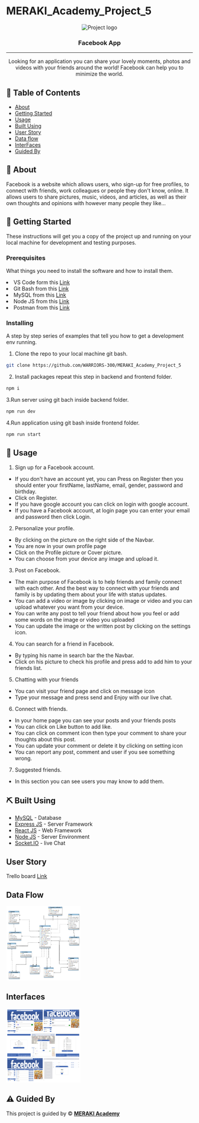 # MERAKI_Academy_Project_5

<div  align="center" style ="width=200px ;height=200px  ">
<img width=200px height=200px src="https://upload.wikimedia.org/wikipedia/en/thumb/0/04/Facebook_f_logo_%282021%29.svg/640px-Facebook_f_logo_%282021%29.svg.png" alt="Project logo"></a>
</div >

<h3 align="center">Facebook App</h3>

---

<p align="center"> Looking for an application you can share your lovely moments, photos and videos with your friends around the world! Facebook can help you to minimize the world.
    <br> 
</p>

## 📝 Table of Contents

- [About](#about)
- [Getting Started](#getting_started)
- [Usage](#usage)
- [Built Using](#built_using)
- [User Story](#user-story)
- [Data flow](#data-flow)
- [InterFaces](#interfaces)
- [Guided By](#guided_by)

## 🧐 About <a name = "about"></a>

Facebook is a website which allows users, who sign-up for free profiles, to connect with friends,
work colleagues or people they don't know, online. It allows users to share pictures, music, videos, and articles,
as well as their own thoughts and opinions with however many people they like...

## 🏁 Getting Started <a name = "getting_started"></a>

These instructions will get you a copy of the project up and running on your local machine for development and testing purposes.

### Prerequisites

What things you need to install the software and how to install them.

<li>VS Code form this <a href="https://code.visualstudio.com/">Link</a></li>
<li>Git Bash from this <a href ="https://git-scm.com/downloads">Link</a></li>
<li>MySQL from this <a href="https://dev.mysql.com/downloads/installer/" >Link</a></li>
<li>Node JS from this <a href="https://nodejs.org/en/download/" >Link</a></li>
<li>Postman from this <a href="https://www.postman.com/downloads/" >Link</a></li>

### Installing

A step by step series of examples that tell you how to get a development env running.

1. Clone the repo to your local machine git bash.

```sh
git clone https://github.com/WARRIORS-300/MERAKI_Academy_Project_5
```

2. Install packages repeat this step in backend and frontend folder.

```sh
npm i
```

3.Run server using git bach inside backend folder.

```sh
npm run dev
```

4.Run application using git bash inside frontend folder.

```sh
npm run start
```

## 🎈 Usage <a name="usage"></a>

1. Sign up for a Facebook account.

- If you don't have an account yet, you can Press on Register then you should enter your firstName, lastName, email, gender, password and birthday.
- Click on Register.
- If you have google account you can click on login with google account.
- If you have a Facebook account, at login page you can enter your email and password then click Login.

2. Personalize your profile.

- By clicking on the picture on the right side of the Navbar.
- You are now in your own profile page
- Click on the Profile picture or Cover picture.
- You can choose from your device any image and upload it.

3. Post on Facebook.

- The main purpose of Facebook is to help friends and family connect with each other. And the best way to connect with your friends and family is by updating them about your life with status updates.
- You can add a video or image by clicking on image or video and you can upload whatever you want from your device.
- You can write any post to tell your friend about how you feel or add some words on the image or video you uploaded
- You can update the image or the written post by clicking on the settings icon.

4. You can search for a friend in Facebook.

- By typing his name in search bar the the Navbar.
- Click on his picture to check his profile and press add to add him to your friends list.

5. Chatting with your friends

- You can visit your friend page and click on message icon
- Type your message and press send and Enjoy with our live chat.

6. Connect with friends.

- In your home page you can see your posts and your friends posts
- You can click on Like button to add like.
- You can click on comment icon then type your comment to share your thoughts about this post.
- You can update your comment or delete it by clicking on setting icon
- You can report any post, comment and user if you see something wrong.

7. Suggested friends.

- In this section you can see users you may know to add them.

## ⛏️ Built Using <a name = "built_using"></a>

- [MySQL](https://dev.mysql.com/) - Database
- [Express JS](https://expressjs.com/) - Server Framework
- [React JS](https://https://reactjs.org/) - Web Framework
- [Node JS](https://nodejs.org/en/) - Server Environment
- [Socket.IO](https://socket.io/) - live Chat

## User Story

Trello board <a href="https://trello.com/b/xcBFQOdo/warriors-300-social-media-app">Link</a>

## Data Flow <a name = "#data_flow"></a>

<img width=200px height=200px src="./frontend/src/components/assets/dataBaseSchema.png" alt="Diagram"></a>

## Interfaces <a name = "#interfaces"></a>

<img width=200px height=200px src="./frontend/src/components/assets/collage.jpg" alt="Diagram"></a>

## ⚠️ Guided By <a name = "guided_by"></a>

This project is guided by ©️ **[MERAKI Academy](https://www.meraki-academy.org)**
